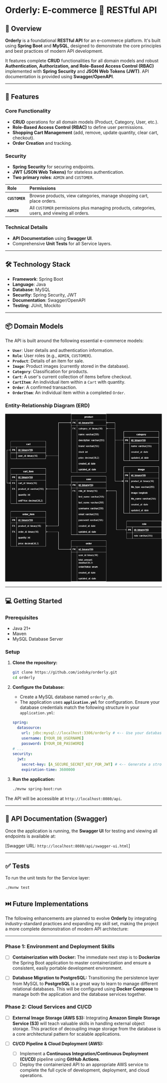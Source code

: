 # Orderly: E-commerce 🛒 RESTful API

## 📝 Overview

**Orderly** is a foundational **RESTful API** for an e-commerce platform. It's built using **Spring Boot** and **MySQL**, designed to demonstrate the core principles and best practices of modern API development.

It features complete **CRUD** functionalities for all domain models and robust **Authentication, Authorization, and Role-Based Access Control (RBAC)** implemented with **Spring Security** and **JSON Web Tokens (JWT)**. API documentation is provided using **Swagger/OpenAPI**.

---

## 🚀 Features

### Core Functionality
* **CRUD** operations for all domain models (Product, Category, User, etc.).
* **Role-Based Access Control (RBAC)** to define user permissions.
* **Shopping Cart Management** (add, remove, update quantity, clear cart, checkout).
* **Order Creation** and tracking.

### Security
* **Spring Security** for securing endpoints.
* **JWT (JSON Web Tokens)** for stateless authentication.
* **Two primary roles**: `ADMIN` and `CUSTOMER`.

| Role | Permissions |
| :--- | :--- |
| **`CUSTOMER`** | Browse products, view categories, manage shopping cart, place orders. |
| **`ADMIN`** | All `CUSTOMER` permissions plus managing products, categories, users, and viewing all orders. |

### Technical Details
* **API Documentation** using **Swagger UI**.
* Comprehensive **Unit Tests** for all Service layers.

---

## 🛠️ Technology Stack

* **Framework**: Spring Boot
* **Language**: Java
* **Database**: MySQL
* **Security**: Spring Security, JWT
* **Documentation**: Swagger/OpenAPI
* **Testing**: JUnit, Mockito

---

## 📦 Domain Models

The API is built around the following essential e-commerce models:

* **`User`**: User details and authentication information.
* **`Role`**: User roles (e.g., `ADMIN`, `CUSTOMER`).
* **`Product`**: Details of an item for sale.
* **`Image`**: Product images (currently stored in the database).
* **`Category`**: Classification for products.
* **`Cart`**: A user's current collection of items before checkout.
* **`CartItem`**: An individual item within a `Cart` with quantity.
* **`Order`**: A confirmed transaction.
* **`OrderItem`**: An individual item within a completed `Order`.

### Entity-Relationship Diagram (ERD)

![](/docs/orderly_erd.png)

---

## 💻 Getting Started

### Prerequisites

* Java 21+
* Maven
* MySQL Database Server

### Setup

1.  **Clone the repository:**
    ```bash
    git clone https://github.com/iodsky/orderly.git
    cd orderly
    ```

2.  **Configure the Database:**
    * Create a MySQL database named `orderly_db`.
    * The application uses **`application.yml`** for configuration. Ensure your database credentials match the following structure in your `application.yml`:

    ```yaml
    spring:
      datasource:
        url: jdbc:mysql://localhost:3306/orderly # <-- Use your database URL
        username: [YOUR_DB_USERNAME]
        password: [YOUR_DB_PASSWORD]
    # ...
    security:
      jwt:
        secret-key: [A_SECURE_SECRET_KEY_FOR_JWT] # <-- Generate a strong, unique key
        expiration-time: 3600000
    ```

3.  **Run the application:**
    ```bash
    ./mvnw spring-boot:run
    ```

The API will be accessible at `http://localhost:8080/api`.

---

## 🔑 API Documentation (Swagger)

Once the application is running, the **Swagger UI** for testing and viewing all endpoints is available at:

[Swagger URL: `http://localhost:8080/api/swagger-ui.html`]

---

## ✅ Tests

To run the unit tests for the Service layer:

```bash
./mvnw test
```

## ⏭️ Future Implementations

The following enhancements are planned to evolve **Orderly** by integrating industry-standard practices and expanding my skill set, making the project a more complete demonstration of modern API architecture:

---

### Phase 1: Environment and Deployment Skills

- [ ] **Containerization with Docker:** The immediate next step is to **Dockerize** the Spring Boot application to master containerization and ensure a consistent, easily portable development environment.

- [ ] **Database Migration to PostgreSQL:** Transitioning the persistence layer from MySQL to **PostgreSQL** is a great way to learn to manage different relational databases. This will be configured using **Docker Compose** to manage both the application and the database services together.

### Phase 2: Cloud Services and CI/CD

- [ ] **External Image Storage (AWS S3):** Integrating **Amazon Simple Storage Service (S3)** will teach valuable skills in handling external object storage. This practice of decoupling image storage from the database is a core architectural pattern for scalable applications.

- [ ] **CI/CD Pipeline & Cloud Deployment (AWS):**
    - [ ] Implement a **Continuous Integration/Continuous Deployment (CI/CD)** pipeline using **GitHub Actions**.
    - [ ] Deploy the containerized API to an appropriate AWS service to complete the full cycle of development, deployment, and cloud operations.